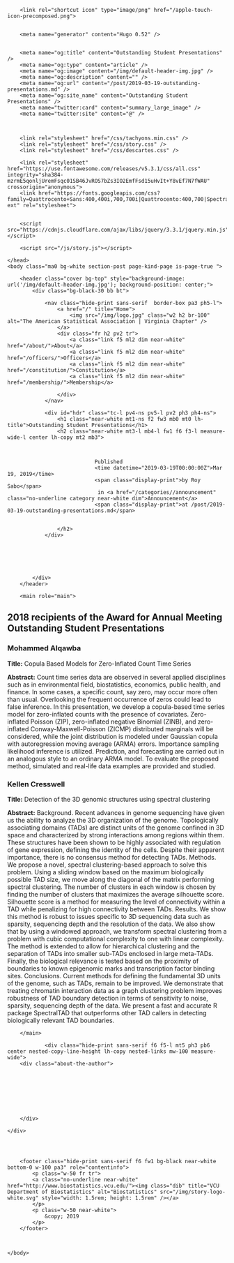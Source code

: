 <!DOCTYPE html>
<html lang="en">
	<head>
		<meta charset="utf-8">
		<meta name="viewport" content="width=device-width, initial-scale=1" />
		<title>Outstanding Student Presentations</title>
		<link rel="alternate" type="application/rss+xml" title="RSS" href="/index.xml">
		<link rel="canonical" href="/post/2019-03-19-outstanding-presentations.md">
		
		<link rel="shortcut icon" type="image/png" href="/apple-touch-icon-precomposed.png">
		
		
		<meta name="generator" content="Hugo 0.52" />

		
		<meta name="og:title" content="Outstanding Student Presentations" />
		<meta name="og:type" content="article" />
		<meta name="og:image" content="/img/default-header-img.jpg" />
		<meta name="og:description" content="" />
		<meta name="og:url" content="/post/2019-03-19-outstanding-presentations.md" />
		<meta name="og:site_name" content="Outstanding Student Presentations" />
		<meta name="twitter:card" content="summary_large_image" />
		<meta name="twitter:site" content="@" />


		
		<link rel="stylesheet" href="/css/tachyons.min.css" />
		<link rel="stylesheet" href="/css/story.css" />
		<link rel="stylesheet" href="/css/descartes.css" />
		
		<link rel="stylesheet" href="https://use.fontawesome.com/releases/v5.3.1/css/all.css" integrity="sha384-mzrmE5qonljUremFsqc01SB46JvROS7bZs3IO2EmfFsd15uHvIt+Y8vEf7N7fWAU" crossorigin="anonymous">
		<link href="https://fonts.googleapis.com/css?family=Quattrocento+Sans:400,400i,700,700i|Quattrocento:400,700|Spectral:400,400i,700,700i&amp;subset=latin-ext" rel="stylesheet">
		

		<script src="https://cdnjs.cloudflare.com/ajax/libs/jquery/3.3.1/jquery.min.js"></script>
		
		<script src="/js/story.js"></script>

	</head>
	<body class="ma0 bg-white section-post page-kind-page is-page-true ">
		
		<header class="cover bg-top" style="background-image: url('/img/default-header-img.jpg'); background-position: center;">
			<div class="bg-black-30 bb bt">

				<nav class="hide-print sans-serif  border-box pa3 ph5-l">
					<a href="/" title="Home">
						<img src="/img/logo.jpg" class="w2 h2 br-100" alt="The American Statistical Association | Virginia Chapter" />
					</a>
					<div class="fr h2 pv2 tr">
						<a class="link f5 ml2 dim near-white" href="/about/">About</a>
						<a class="link f5 ml2 dim near-white" href="/officers/">Officers</a>
						<a class="link f5 ml2 dim near-white" href="/constitution/">Constitution</a>
						<a class="link f5 ml2 dim near-white" href="/membership/">Membership</a>
						
					</div>
				</nav>

				<div id="hdr" class="tc-l pv4-ns pv5-l pv2 ph3 ph4-ns">
					<h1 class="near-white mt1-ns f2 fw3 mb0 mt0 lh-title">Outstanding Student Presentations</h1>
					<h2 class="near-white mt3-l mb4-l fw1 f6 f3-l measure-wide-l center lh-copy mt2 mb3">
						
						
							
								Published
								<time datetime="2019-03-19T00:00:00Z">Mar 19, 2019</time>
								<span class="display-print">by Roy Sabo</span>
								 in <a href="/categories//announcement" class="no-underline category near-white dim">Announcement</a>
								<span class="display-print">at /post/2019-03-19-outstanding-presentations.md</span>
							
						
					</h2>
				</div>

				
				
				
				

			</div>
		</header>
		
		<main role="main">
		
<article class="center bg-white br-3 pv1 ph4 nested-copy-line-height lh-copy f4 nested-links mw-100 measure-wide">
	

<h1 id="2018-recipients-of-the-award-for-annual-meeting-outstanding-student-presentations">2018 recipients of the Award for Annual Meeting Outstanding Student Presentations</h1>

<h3 id="mohammed-alqawba">Mohammed Alqawba</h3>

<p><strong>Title:</strong> Copula Based Models for Zero-Inflated Count Time Series</p>

<p><strong>Abstract:</strong> Count time series data are observed in several applied disciplines such as in environmental field, biostatistics, economics, public health, and finance. In some cases, a specific count, say zero, may occur more often than usual. Overlooking the frequent occurrence of zeros could lead to false inference. In this presentation, we develop a copula-based time series model for zero-inflated counts with the presence of covariates. Zero-inflated Poisson (ZIP), zero-inflated negative Binomial (ZINB), and zero-inflated Conway-Maxwell-Poisson (ZICMP) distributed marginals will be considered, while the joint distribution is modeled under Gaussian copula with autoregression moving average (ARMA) errors. Importance sampling likelihood inference is utilized. Prediction, and forecasting are carried out in an analogous style to an ordinary ARMA model. To evaluate the proposed method, simulated and real-life data examples are provided and studied.</p>

<h3 id="kellen-cresswell">Kellen Cresswell</h3>

<p><strong>Title:</strong> Detection of the 3D genomic structures using spectral clustering</p>

<p><strong>Abstract:</strong> Background. Recent advances in genome sequencing have given us the ability to analyze the 3D organization of the genome. Topologically associating domains (TADs) are distinct units of the genome confined in 3D space and characterized by strong interactions among regions within them. These structures have been shown to be highly associated with regulation of gene expression, defining the identity of the cells. Despite their apparent importance, there is no consensus method for detecting TADs. Methods. We propose a novel, spectral clustering-based approach to solve this problem. Using a sliding window based on the maximum biologically possible TAD size, we move along the diagonal of the matrix performing spectral clustering. The number of clusters in each window is chosen by finding the number of clusters that maximizes the average silhouette score. Silhouette score is a method for measuring the level of connectivity within a TAD while penalizing for high connectivity between TADs. Results. We show this method is robust to issues specific to 3D sequencing data such as sparsity, sequencing depth and the resolution of the data. We also show that by using a windowed approach, we transform spectral clustering from a problem with cubic computational complexity to one with linear complexity. The method is extended to allow for hierarchical clustering and the separation of TADs into smaller sub-TADs enclosed in large meta-TADs. Finally, the biological relevance is tested based on the proximity of boundaries to known epigenomic marks and transcription factor binding sites. Conclusions. Current methods for defining the fundamental 3D units of the genome, such as TADs, remain to be improved. We demonstrate that treating chromatin interaction data as a graph clustering problem improves robustness of TAD boundary detection in terms of sensitivity to noise, sparsity, sequencing depth of the data. We present a fast and accurate R package SpectralTAD that outperforms other TAD callers in detecting biologically relevant TAD boundaries.</p>

</article>

		</main>
		
				<div class="hide-print sans-serif f6 f5-l mt5 ph3 pb6 center nested-copy-line-height lh-copy nested-links mw-100 measure-wide">
		<div class="about-the-author">
		
			
			
				
					
				
			
		
		</div>
		
	</div>

		
		
		
		<footer class="hide-print sans-serif f6 fw1 bg-black near-white bottom-0 w-100 pa3" role="contentinfo">
			<p class="w-50 fr tr">
			<a class="no-underline near-white" href="http://www.biostatistics.vcu.edu/"><img class="dib" title="VCU Department of Biostatistics" alt="Biostatistics" src="/img/story-logo-white.svg" style="width: 1.5rem; height: 1.5rem" /></a>
			</p>
			<p class="w-50 near-white">
				&copy; 2019 
			</p>
		</footer>
		
	
	
	</body>
</html>
